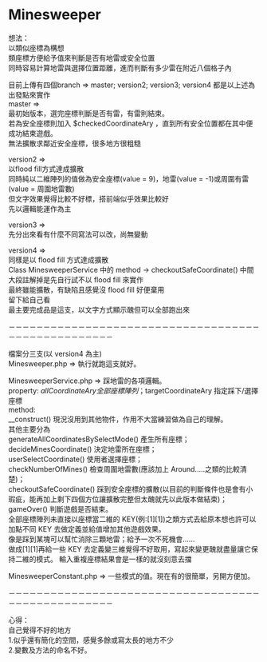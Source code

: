 # Minesweeper
想法：  
以類似座標為構想  
類座標方便給予值來判斷是否有地雷或安全位置  
同時容易計算地雷與選擇位置距離，進而判斷有多少雷在附近八個格子內  

目前上傳有四個branch => master; version2; version3; version4 都是以上述為出發點來實作  
master =>  
最初始版本，選完座標判斷是否有雷，有雷則結束。  
若為安全座標則加入 $checkedCoordinateAry ，直到所有安全位置都在其中便成功結束遊戲。  
無法擴散求鄰近安全座標，很多地方很粗糙  

version2 =>  
以flood fill方式達成擴散  
同時純以二維陣列的值做為安全座標(value = 9)，地雷(value = -1)或周圍有雷(value = 周圍地雷數)  
但文字效果覺得比較不好標，搭前端似乎效果比較好  
先以邏輯能運作為主  

version3 =>  
先分出來看有什麼不同寫法可以改，尚無變動  

version4 =>  
同樣是以 flood fill 方式達成擴散  
Class MinesweeperService 中的 method -> checkoutSafeCoordinate() 中間大段註解掉是先自行試不以 flood fill 來實作  
最終雖能擴散，有缺陷且感覺沒 flood fill 好便棄用  
留下給自己看  
最主要完成品是這支，以文字方式顯示醜但可以全部跑出來  

－－－－－－－－－－－－－－－－－－－－－－－－－－－－－－－－－－－－－－－－－－－－－－－－－－－  

檔案分三支(以 version4 為主)  
Minesweeper.php => 執行就跑這支就好。  

MinesweeperService.php => 踩地雷的各項邏輯。  
                          property: $allCoordinateAry 全部座標陣列；$targetCoordinateAry 指定踩下/選擇座標  
                          method:  
                          __construct() 現況沒用到其他物件，作用不大當練習做為自己的理解。  
                          其他主要分為   
                          generateAllCoordinatesBySelectMode() 產生所有座標；  
                          decideMinesCoordinate() 決定地雷所在座標；  
                          userSelectCoordinate() 使用者選擇座標；  
                          checkNumberOfMines() 檢查周圍地雷數(應該加上 Around.....之類的比較清楚)；  
                          checkoutSafeCoordinate() 踩到安全座標的擴散(以目前的判斷條件也是會有小瑕疵，能再加上剩下四個方位讓擴散完整但太醜就先以此版本做結束)；  
                          gameOver() 判斷遊戲是否結束。  
                          全部座標陣列未直接以座標當二維的 KEY(例:[1][1])之類方式去給原本想也許可以加點不同 KEY 去做定義並給值增加其他遊戲效果。  
                          像是踩到某塊可以幫忙消除三顆地雷；給予一次不死機會......  
                          做成[1][1]再給一些 KEY 去定義變三維覺得不好取用，寫起來變更醜就盡量讓它保持二維的模式。 
                          輸入重複座標結果會是一樣的就沒刻意去擋
                          
MinesweeperConstant.php => 一些模式的值。現在有的很簡單，另開方便加。  

－－－－－－－－－－－－－－－－－－－－－－－－－－－－－－－－－－－－－－－－－－－－－－－－－－－  

心得：  
自己覺得不好的地方  
1.似乎還有簡化的空間，感覺多餘或寫太長的地方不少  
2.變數及方法的命名不好。  

                          
                          
